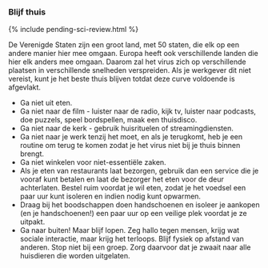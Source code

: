 ### Blijf thuis 

{% include pending-sci-review.html %}

 De Verenigde Staten zijn een groot land, met 50 staten, die elk op een andere manier hier mee omgaan. 
 Europa heeft ook verschillende landen die hier elk anders mee omgaan.
 Daarom zal het virus zich op verschillende plaatsen in verschillende snelheden verspreiden. Als je werkgever dit niet vereist, kunt je het beste thuis blijven totdat deze curve voldoende is afgevlakt. 

 - Ga niet uit eten. 
 - Ga niet naar de film - luister naar de radio, kijk tv, luister naar podcasts, doe puzzels, speel bordspellen, maak een thuisdisco. 
 - Ga niet naar de kerk - gebruik huisrituelen of streamingdiensten. 
 - Ga niet naar je werk tenzij het moet, en als je terugkomt, heb je een routine om terug te komen zodat je het virus niet bij je thuis binnen brengt. 
 - Ga niet winkelen voor niet-essentiële zaken. 
 - Als je eten van restaurants laat bezorgen, gebruik dan een service die je vooraf kunt betalen en laat de bezorger het eten voor de deur achterlaten. Bestel ruim voordat je wil eten, zodat je het voedsel een paar uur kunt isoleren en indien nodig kunt opwarmen. 
 - Draag bij het boodschappen doen handschoenen en isoleer je aankopen (en je handschoenen!) een paar uur op een veilige plek voordat je ze uitpakt. 
 - Ga naar buiten! Maar blijf lopen. Zeg hallo tegen mensen, krijg wat sociale interactie, maar krijg het terloops. Blijf fysiek op afstand van anderen. Stop niet bij een groep. Zorg daarvoor dat je zwaait naar alle huisdieren die worden uitgelaten. 

